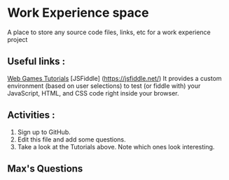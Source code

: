 # Work Experience space

A place to store any source code files, links, etc for a work experience project

## Useful links :

[Web Games Tutorials](http://spyrestudios.com/30-tutorials-for-html5-browser-games)
[JSFiddle] (https://jsfiddle.net/)
It provides a custom environment (based on user selections) to test (or fiddle with) your JavaScript, HTML, and CSS code right inside your browser.

## Activities :

1. Sign up to GitHub. 
2. Edit this file and add some questions.
3. Take a look at the Tutorials above. Note which ones look interesting.

## Max's Questions
